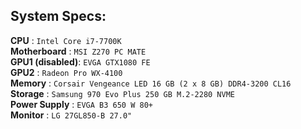 ## System Specs:

**CPU** : `Intel Core i7-7700K`  
**Motherboard** : `MSI Z270 PC MATE`  
**GPU1 (disabled)**: `EVGA GTX1080 FE`  
**GPU2** : `Radeon Pro WX-4100`  
**Memory** : `Corsair Vengeance LED 16 GB (2 x 8 GB) DDR4-3200 CL16`  
**Storage** : `Samsung 970 Evo Plus 250 GB M.2-2280 NVME`   
**Power Supply** : `EVGA B3 650 W 80+`   
**Monitor** : `LG 27GL850-B 27.0"`   

